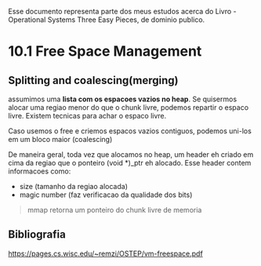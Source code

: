 Esse documento representa parte dos meus estudos acerca do Livro - Operational Systems  Three Easy Pieces, de dominio publico.

# 10.1 Free Space Management

## Splitting and coalescing(merging) 
assumimos uma __lista com os espacoes vazios no heap__. Se quisermos alocar uma regiao menor do que o chunk livre, podemos repartir o espaco livre. Existem tecnicas para achar o espaco livre.

Caso usemos o free e criemos espacos vazios contiguos, podemos uni-los em um bloco maior (coalescing)

De maneira geral, toda vez que alocamos no heap, um header eh criado em cima da regiao que o ponteiro (void *)_ptr eh alocado. Esse header contem informacoes como: 
- size (tamanho da regiao alocada)
- magic number (faz verificacao da qualidade dos bits)

> mmap retorna um ponteiro do chunk livre de memoria

## Bibliografia
https://pages.cs.wisc.edu/~remzi/OSTEP/vm-freespace.pdf
